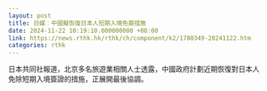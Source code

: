 ```yaml
---
layout: post
title: 日媒︰中國擬恢復日本人短期入境免簽措施
date: 2024-11-22 10:19:10.000000000 +08:00
link: https://news.rthk.hk/rthk/ch/component/k2/1780349-20241122.htm
categories: rthk
---
```


日本共同社報道，北京多名旅遊業相關人士透露，中國政府計劃近期恢復對日本人免除短期入境簽證的措施，正展開最後協調。

